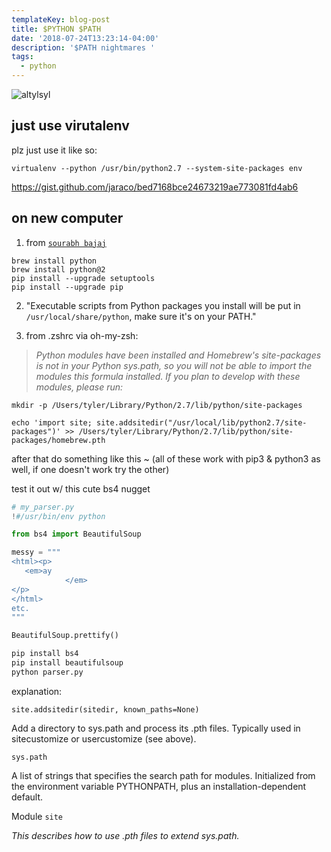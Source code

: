 ```yaml
---
templateKey: blog-post
title: $PYTHON $PATH
date: '2018-07-24T13:23:14-04:00'
description: '$PATH nightmares '
tags:
  - python
---
```

![altylsyl](https://res.cloudinary.com/cloudimgts/image/upload/v1572405112/vev2rjvvjfyhglloc3oz.png)

## just use virutalenv

plz just use it like so:

`virtualenv --python /usr/bin/python2.7 --system-site-packages env`

<https://gist.github.com/jaraco/bed7168bce24673219ae773081fd4ab6>


## on new computer

1. from [`sourabh bajaj`](http://sourabhbajaj.com/mac-setup/Python/)

```shell
brew install python
brew install python@2
pip install --upgrade setuptools
pip install --upgrade pip
```
2. "Executable scripts from Python packages you install will be put in `/usr/local/share/python`, make sure it's on your PATH."

3. from .zshrc via oh-my-zsh:

> _Python modules have been installed and Homebrew's site-packages is not in your Python sys.path, so you will not be able to import the modules this formula installed. If you plan to develop with these modules, please run:_

`mkdir -p /Users/tyler/Library/Python/2.7/lib/python/site-packages`

`echo 'import site; site.addsitedir("/usr/local/lib/python2.7/site-packages")' >>
  /Users/tyler/Library/Python/2.7/lib/python/site-packages/homebrew.pth`

after that do something like this ~ (all of these work with pip3 & python3 as well, if one doesn't work try the other)

test it out w/ this cute bs4 nugget

```python
# my_parser.py
!#/usr/bin/env python

from bs4 import BeautifulSoup

messy = """
<html><p>
   <em>ay
            </em>
</p>
</html>
etc.
"""

BeautifulSoup.prettify()
```

```bash
pip install bs4
pip install beautifulsoup
python parser.py
```

explanation:

```
site.addsitedir(sitedir, known_paths=None)
```

Add a directory to sys.path and process its .pth files. Typically used in sitecustomize or usercustomize (see above).

```
sys.path
```

A list of strings that specifies the search path for modules. Initialized from the environment variable PYTHONPATH, plus an installation-dependent default.

Module `site`

*This describes how to use .pth files to extend sys.path.*
